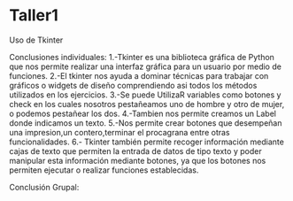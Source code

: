 # Taller1
Uso de Tkinter

Conclusiones individuales:
1.-Tkinter es una biblioteca gráfica de Python que nos permite realizar una interfaz gráfica para un usuario por medio de funciones.
2.-El tkinter nos ayuda a dominar técnicas para trabajar con gráficos  o widgets de diseño comprendiendo asi todos los métodos utilizados en los ejercicios.
3.-Se puede UtilizaR  variables como botones y check en los cuales nosotros pestañeamos uno de hombre y otro de mujer, 
o podemos pestañear los dos.
4.-Tambien nos permite creamos un Label donde indicamos un texto.
5.-Nos permite crear botones que desempeñan una impresion,un contero,terminar el procagrana entre otras funcionalidades.
6.- Tkinter también permite recoger información mediante cajas de texto que permiten la entrada de datos de tipo texto y poder manipular esta información mediante botones, ya que los botones nos permiten ejecutar o realizar funciones establecidas. 

Conclusión Grupal:

